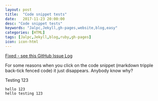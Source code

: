 ```yaml
---
layout: post
title:  "Code snippet tests"
date:   2017-11-23 20:00:00
desc: "Code snippet tests"
keywords: "Jalpc,Jekyll,gh-pages,website,blog,easy"
categories: [HTML]
tags: [Jalpc,Jekyll,blog,ruby,gh-pages]
icon: icon-html
---
```


[Fixed - see this GitHub Issue Log](https://github.com/jarrekk/Jalpc/issues/97)

For some reasons when you click on the code snippet (markdown tripple back-tick fenced code)
it just disappears. Anybody know why?

Testing 123

```
hello 123
hello testing 123
```